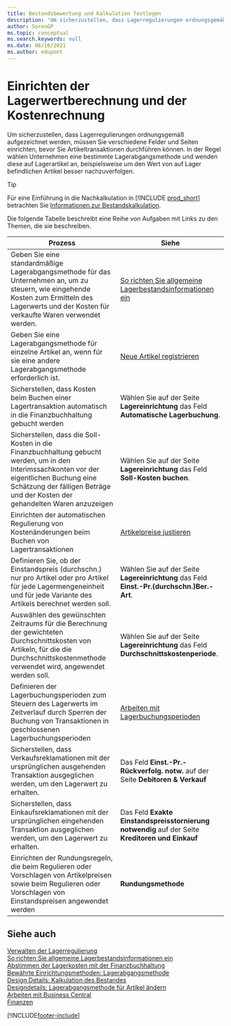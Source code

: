 ```yaml
---
title: Bestandsbewertung und Kalkulation festlegen
description: 'Um sicherzustellen, dass Lagerregulierungen ordnungsgemäß aufgezeichnet werden, müssen Sie verschiedene Felder und Seiten einrichten, bevor Sie Artikeltransaktionen durchführen können.'
author: SorenGP
ms.topic: conceptual
ms.search.keywords: null
ms.date: 06/16/2021
ms.author: edupont
---
```

# <a name="setting-up-inventory-valuation-and-costing"></a><a name="setting-up-inventory-valuation-and-costing"></a>Einrichten der Lagerwertberechnung und der Kostenrechnung

Um sicherzustellen, dass Lagerregulierungen ordnungsgemäß aufgezeichnet werden, müssen Sie verschiedene Felder und Seiten einrichten, bevor Sie Artikeltransaktionen durchführen können. In der Regel wählen Unternehmen eine bestimmte Lagerabgangsmethode und wenden diese auf Lagerartikel an, beispielsweise um den Wert von auf Lager befindlichen Artikel besser nachzuverfolgen.  

> [!TIP]
> Für eine Einführung in die Nachkalkulation in [!INCLUDE [prod_short](includes/prod_short.md)] betrachten Sie [Informationen zur Bestandskalkulation](finance-learn-about-costing.md).

Die folgende Tabelle beschreibt eine Reihe von Aufgaben mit Links zu den Themen, die sie beschreiben.

|**Prozess**|**Siehe**|  
|------------|-------------|
|Geben Sie eine standardmäßige Lagerabgangsmethode für das Unternehmen an, um zu steuern, wie eingehende Kosten zum Ermitteln des Lagerwerts und der Kosten für verkaufte Waren verwendet werden.|[So richten Sie allgemeine Lagerbestandsinformationen ein](inventory-how-setup-general.md)|  
|Geben Sie eine Lagerabgangsmethode für einzelne Artikel an, wenn für sie eine andere Lagerabgangsmethode erforderlich ist.|[Neue Artikel registrieren](inventory-how-register-new-items.md)|  
|Sicherstellen, dass Kosten beim Buchen einer Lagertransaktion automatisch in die Finanzbuchhaltung gebucht werden|Wählen Sie auf der Seite **Lagereinrichtung** das Feld **Automatische Lagerbuchung**.|  
|Sicherstellen, dass die Soll-Kosten in die Finanzbuchhaltung gebucht werden, um in den Interimssachkonten vor der eigentlichen Buchung eine Schätzung der fälligen Beträge und der Kosten der gehandelten Waren anzuzeigen|Wählen Sie auf der Seite **Lagereinrichtung** das Feld **Soll-Kosten buchen**.|  
|Einrichten der automatischen Regulierung von Kostenänderungen beim Buchen von Lagertransaktionen|[Artikelpreise justieren](inventory-how-adjust-item-costs.md)|  
|Definieren Sie, ob der Einstandspreis (durchschn.) nur pro Artikel oder pro Artikel für jede Lagermengeneinheit und für jede Variante des Artikels berechnet werden soll.|Wählen Sie auf der Seite **Lagereinrichtung** das Feld **Einst.-Pr.(durchschn.)Ber.-Art**.|  
|Auswählen des gewünschten Zeitraums für die Berechnung der gewichteten Durchschnittskosten von Artikeln, für die die Durchschnittskostenmethode verwendet wird, angewendet werden soll.|Wählen Sie auf der Seite **Lagereinrichtung** das Feld **Durchschnittskostenperiode**.|  
|Definieren der Lagerbuchungsperioden zum Steuern des Lagerwerts im Zeitverlauf durch Sperren der Buchung von Transaktionen in geschlossenen Lagerbuchungsperioden|[Arbeiten mit Lagerbuchungsperioden](finance-how-to-work-with-inventory-periods.md)|  
|Sicherstellen, dass Verkaufsreklamationen mit der ursprünglichen ausgehenden Transaktion ausgeglichen werden, um den Lagerwert zu erhalten.|Das Feld **Einst.-Pr.-Rückverfolg. notw.** auf der Seite **Debitoren & Verkauf**|  
|Sicherstellen, dass Einkaufsreklamationen mit der ursprünglichen eingehenden Transaktion ausgeglichen werden, um den Lagerwert zu erhalten.|Das Feld **Exakte Einstandspreisstornierung notwendig** auf der Seite **Kreditoren und Einkauf**|
|Einrichten der Rundungsregeln, die beim Regulieren oder Vorschlagen von Artikelpreisen sowie beim Regulieren oder Vorschlagen von Einstandspreisen angewendet werden|**Rundungsmethode**|  

## <a name="see-also"></a><a name="see-also"></a>Siehe auch

[Verwalten der Lagerregulierung](finance-manage-inventory-costs.md)  
[So richten Sie allgemeine Lagerbestandsinformationen ein](inventory-how-setup-general.md)  
[Abstimmen der Lagerkosten mit der Finanzbuchhaltung](finance-how-to-post-inventory-costs-to-the-general-ledger.md)  
[Bewährte Einrichtungsmethoden: Lagerabgangsmethode](setup-best-practices-costing-method.md)  
[Design Details: Kalkulation des Bestandes](design-details-inventory-costing.md)  
[Designdetails: Lagerabgangsmethode für Artikel ändern](design-details-changing-costing-methods.md)  
[Arbeiten mit Business Central](ui-work-product.md)  
[Finanzen](finance.md)  


[!INCLUDE[footer-include](includes/footer-banner.md)]
